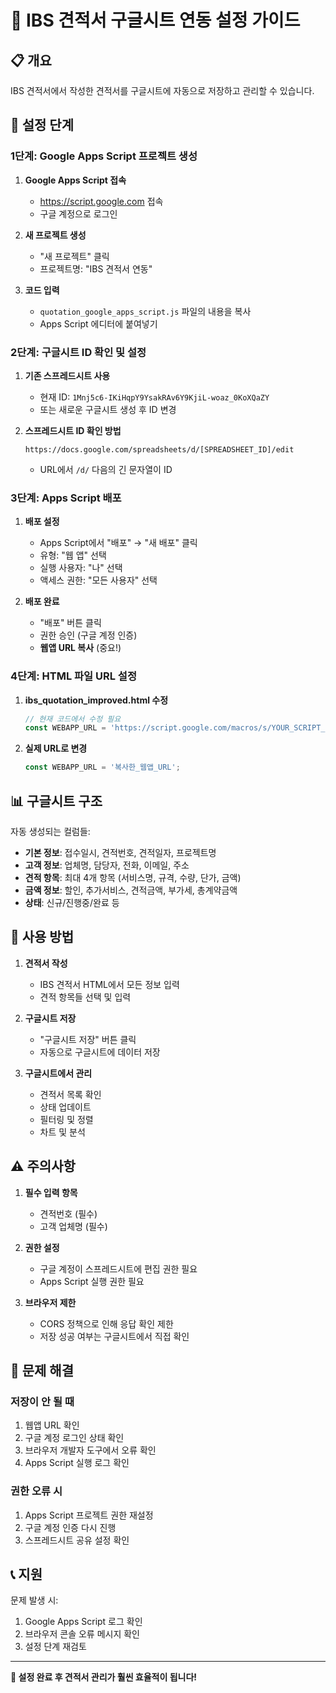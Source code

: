 # 🎯 IBS 견적서 구글시트 연동 설정 가이드

## 📋 개요
IBS 견적서에서 작성한 견적서를 구글시트에 자동으로 저장하고 관리할 수 있습니다.

## 🔧 설정 단계

### 1단계: Google Apps Script 프로젝트 생성

1. **Google Apps Script 접속**
   - https://script.google.com 접속
   - 구글 계정으로 로그인

2. **새 프로젝트 생성**
   - "새 프로젝트" 클릭
   - 프로젝트명: "IBS 견적서 연동"

3. **코드 입력**
   - `quotation_google_apps_script.js` 파일의 내용을 복사
   - Apps Script 에디터에 붙여넣기

### 2단계: 구글시트 ID 확인 및 설정

1. **기존 스프레드시트 사용**
   - 현재 ID: `1Mnj5c6-IKiHqpY9YsakRAv6Y9KjiL-woaz_0KoXQaZY`
   - 또는 새로운 구글시트 생성 후 ID 변경

2. **스프레드시트 ID 확인 방법**
   ```
   https://docs.google.com/spreadsheets/d/[SPREADSHEET_ID]/edit
   ```
   - URL에서 `/d/` 다음의 긴 문자열이 ID

### 3단계: Apps Script 배포

1. **배포 설정**
   - Apps Script에서 "배포" → "새 배포" 클릭
   - 유형: "웹 앱" 선택
   - 실행 사용자: "나" 선택
   - 액세스 권한: "모든 사용자" 선택

2. **배포 완료**
   - "배포" 버튼 클릭
   - 권한 승인 (구글 계정 인증)
   - **웹앱 URL 복사** (중요!)

### 4단계: HTML 파일 URL 설정

1. **ibs_quotation_improved.html 수정**
   ```javascript
   // 현재 코드에서 수정 필요
   const WEBAPP_URL = 'https://script.google.com/macros/s/YOUR_SCRIPT_ID/exec';
   ```

2. **실제 URL로 변경**
   ```javascript
   const WEBAPP_URL = '복사한_웹앱_URL';
   ```

## 📊 구글시트 구조

자동 생성되는 컬럼들:
- **기본 정보**: 접수일시, 견적번호, 견적일자, 프로젝트명
- **고객 정보**: 업체명, 담당자, 전화, 이메일, 주소
- **견적 항목**: 최대 4개 항목 (서비스명, 규격, 수량, 단가, 금액)
- **금액 정보**: 할인, 추가서비스, 견적금액, 부가세, 총계약금액
- **상태**: 신규/진행중/완료 등

## 🚀 사용 방법

1. **견적서 작성**
   - IBS 견적서 HTML에서 모든 정보 입력
   - 견적 항목들 선택 및 입력

2. **구글시트 저장**
   - "구글시트 저장" 버튼 클릭
   - 자동으로 구글시트에 데이터 저장

3. **구글시트에서 관리**
   - 견적서 목록 확인
   - 상태 업데이트
   - 필터링 및 정렬
   - 차트 및 분석

## ⚠️ 주의사항

1. **필수 입력 항목**
   - 견적번호 (필수)
   - 고객 업체명 (필수)

2. **권한 설정**
   - 구글 계정이 스프레드시트에 편집 권한 필요
   - Apps Script 실행 권한 필요

3. **브라우저 제한**
   - CORS 정책으로 인해 응답 확인 제한
   - 저장 성공 여부는 구글시트에서 직접 확인

## 🔧 문제 해결

### 저장이 안 될 때
1. 웹앱 URL 확인
2. 구글 계정 로그인 상태 확인
3. 브라우저 개발자 도구에서 오류 확인
4. Apps Script 실행 로그 확인

### 권한 오류 시
1. Apps Script 프로젝트 권한 재설정
2. 구글 계정 인증 다시 진행
3. 스프레드시트 공유 설정 확인

## 📞 지원

문제 발생 시:
1. Google Apps Script 로그 확인
2. 브라우저 콘솔 오류 메시지 확인
3. 설정 단계 재검토

---

**🎉 설정 완료 후 견적서 관리가 훨씬 효율적이 됩니다!** 